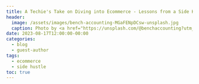 ```yaml
---
title: A Techie's Take on Diving into Ecommerce - Lessons from a Side Hustle
header:
  image: /assets/images/bench-accounting-MGaFENpDCsw-unsplash.jpg
  caption: Photo by <a href="https://unsplash.com/@benchaccounting?utm_source=unsplash&utm_medium=referral&utm_content=creditCopyText">Bench Accounting</a> on <a href="https://unsplash.com/photos/MGaFENpDCsw?utm_source=unsplash&utm_medium=referral&utm_content=creditCopyText">Unsplash</a>
date: 2023-08-17T12:00:00-00:00
categories:
  - blog
  - guest-author
tags:
  - ecommerce
  - side hustle
toc: true
---
```


